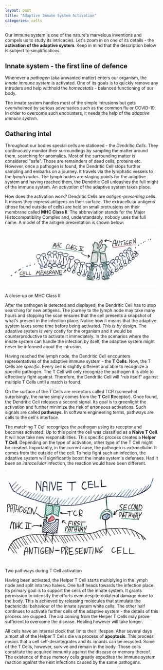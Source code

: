 ```yaml
---
layout: post
title: "Adaptive Immune System Activation"
categories: cells
---
```


Our immune system is one of the nature's marvelous inventions and compels us to study its intricacies. Let's zoom in on one of its details - the **activation of the adaptive system**. Keep in mind that the description below is subject to simplifications.

## Innate system - the first line of defence

Whenever a _pathogen_ (aka unwanted matter) enters our organism, the _innate immune system_ is activated. One of its goals is to quickly remove any intruders and help withhold the _homeostatis_ - balanced functioning of our body.

The innate system handles most of the simple intrusions but gets overwhelmed by serious adversaries such as the common flu or COVID-19. In order to overcome such encounters, it needs the help of the _adaptive immune system_.

## Gathering intel

Throughout our bodies special cells are stationed - the _Dendritic Cells_. They continuously monitor their surroundings by sampling the matter around them, searching for anomalies. Most of the surrounding matter is considered "safe". Those are remainders of dead cells, proteins etc. However, once a pathogen is found, the Dendritic Cell stops further sampling and embarks on a journey. It travels via the lymphatic vessels to the _lymph nodes_. The lymph nodes are staging points for the adaptive system and having reached them, the Dendritic Cell unleashes the full might of the immune system. An *activation* of the adaptive system takes place.

How does the activation work? Dendritic Cells are *antigen-presenting* cells. It means they express antigens on their surface. The extracellular antigens (those found outside of cells) are held on small protrusions on their membrane called **MHC Class II**. The abbreviation stands for the Major Histocompatibility Complex and, understandably, nobody uses the full name. A model of the antigen presentation is shown below:

![alt](/images/adaptive-activation-1.png)

<span class="caption">A close-up on MHC Class II</span>

After the pathogen is detected and displayed, the Dendritic Cell has to stop searching for new antigens. The journey to the lymph node may take many hours and stopping the scan ensures that the cell presents a snapshot of what's present in the infection place. Notice how it means that the adaptive system takes some time before being activated. _This is by design_. The adaptive system is very costly for the organism and it would be counterproductive to activate it immediately. In the scenarios where the innate system can handle the infection by itself, the adaptive system might never be informed about the intrusion.

Having reached the lymph node, the Dendritic Cell encounters representatives of the adaptive immune system - the **T Cells**. Now, the T Cells are _specific_. Every cell is slightly different and able to recognize a specific pathogen. The T Cell will only recognize the pathogen it is able to effectively fight against. Therefore, the Dendritic Cell will "rub itself" against multiple T Cells until a match is found. 

On the surface of the T Cells are receptors called TCR (somewhat surprisingly, the name simply comes from the **T** **C**ell **R**eceptor). Once found, the Dendritic Cell releases a second signal. Its goal is to greenlight the activation and further minimize the risk of erroneous activations. Such signals are called **pathways**. In software engineering terms, pathways are calls to the cell's interface.

The matching T Cell recognizes the pathogen using its receptor and becomes activated. Up to this point the cell was classified as a **Naive T Cell**. It will now take new responsibilities. This specific process creates a **Helper T Cell**. Depending on the type of activation, other type of the T Cell might be created. Importantly, in the current case, the pathogen is *extracellular*. It comes from the outside of the cell. To help fight such an infection, the adaptive system will significantly boost the innate system's defenses. Had it been an *intracellular* infection, the reaction would have been different.

![alt](/images/adaptive-activation-2.png)

<span class="caption">Two pathways during T Cell activation</span>

Having been activated, the Helper T Cell starts multiplying in the lymph node and split into two halves. One half heads towards the infection place. Its primary goal is to support the cells of the innate system. It grants permission to intensify the efforts even despite collateral damage done to the body. This is achieved by releasing molecules that stimulate the bactericidal behaviour of the innate system white cells. The other half continues to activate further cells of the adaptive system - the details of this process are skipped. The aid coming from the Helper T Cells may prove sufficient to overcome the disease. Healing however will take longer.

All cells have an internal clock that limits their lifespan. After several days almost all of the Helper T Cells die via process of **apoptosis**. This process means that a cell self-desintegrates and its innards can be recycled. Some of the T Cells, however, survive and remain in the body. Those cells constitute the acquired immunity against the disease or memory thereof. The existence of those memory cells greatly expedites the immune system reaction against the next infections caused by the same pathogens.



